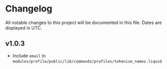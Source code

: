 # Changelog

All notable changes to this project will be documented in this file. Dates are displayed in UTC.

## v1.0.3

* Include `email` in `modules/profile/public/lib/commands/profiles/tokenize_names.liquid`
